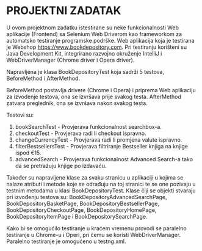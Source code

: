 # PROJEKTNI ZADATAK 

U ovom projektnom zadatku istestirane su neke funkcionalnosti Web aplikacije (Frontend) sa Selenium Web Driverom kao frameworkom za automatsko testiranje programske podrške.
Web aplikacija koja je testirana je Webshop https://www.bookdepository.com. 
Pri testiranju korišteni su Java Development Kit, integrirano razvojno okruženje IntelliJ i WebDriverManager (Chrome driver i Opera driver).

Napravljena je klasa BookDepositoryTest koja sadrži 5 testova, BeforeMethod i AfterMethod.

BeforeMethod postavlja drivere (Chrome i Opera) i priprema Web aplikaciju za izvođenje testova, ona se izvršava prije svakog testa.
AfterMethod zatvara preglednik, ona se izvršava nakon svakog testa.

Testovi su:
1. bookSearchTest - Provjerava funkcionalnost searchbox-a.
2. checkoutTest - Provjerava radi li checkout ispravno.
3. changeCurrencyTest - Provjerava radi li promjena valute ispravno.
4. filterBestsellersTest - Provjerava filtriranje Bestseller knjiga na knjige ispod €15.
5. advancedSearch - Provjerava funkcionalnost Advanced Search-a tako da se pretražuju knjige po izdavaču.

Također su napravljene klase za svaku stranicu u aplikaciji u kojima se nalaze atributi i metode koje se odrađuju na toj stranici te se one pozivaju u testnim metodama u klasi BookDepositoryTest. Klase čiji se objekti stvaraju pri izvođenju testova su: BookDepositoryAdvancedSearchPage, BookDepositoryBasketPage, BookDepositoryBestsellerPage, BookDepositoryCheckoutPage, BookDepositoryHomePage, BookDepositoryItemPage i BookDepositorySearchPage.

Kako bi se omogućilo testiranje u kraćem vremenu provodi se paralelno testiranje u Chrome-u i Operi, pri čemu se koristi WebDriverManager. Paralelno testiranje je omogućeno u testng.xml.
